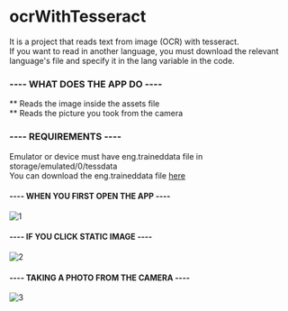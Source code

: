 # ocrWithTesseract
  It is a project that reads text from image (OCR) with tesseract. <br>
  If you want to read in another language, you must download the relevant language's file and specify it in the lang variable in the code. <br>
  
<h3> ---- WHAT DOES THE APP DO ----  </h3>
  ** Reads the image inside the assets file <br>
  ** Reads the picture you took from the camera <br>

<h3> ---- REQUIREMENTS ---- </h3>

  Emulator or device must have eng.traineddata file in storage/emulated/0/tessdata <br>
  You can download the eng.traineddata file [here](https://tesseract-ocr.github.io/tessdoc/Data-Files.html)

<h4> ---- WHEN YOU FIRST OPEN THE APP ---- </h4>

  ![1](https://user-images.githubusercontent.com/44063640/129327522-dc2078cd-f19f-4987-8d4f-a9ed6a9fb481.png)
<h4> ---- IF YOU CLICK STATIC IMAGE ---- </h4>

![2](https://user-images.githubusercontent.com/44063640/129327525-a2237690-b2e5-4dd3-ae25-0fad4df51758.png)
<h4> ---- TAKING A PHOTO FROM THE CAMERA ---- </h4>

![3](https://user-images.githubusercontent.com/44063640/129327527-86a266e0-7e1f-485f-8ada-101b994df273.png)
